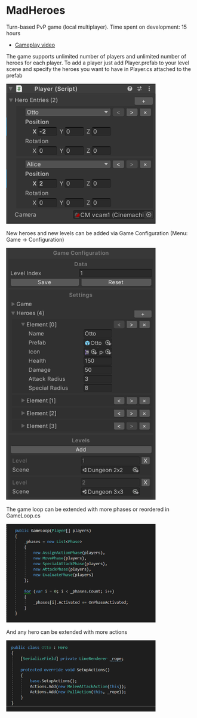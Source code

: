 # MadHeroes

Turn-based PvP game (local multiplayer). Time spent on development: 15 hours

* [Gameplay video](https://drive.google.com/file/d/1V8b9PvSxtNS8Pb7eNKdv7ew740zqm9sL/view?usp=sharing)

The game supports unlimited number of players and unlimited number of heroes for each player. To add a player just add Player.prefab to your level scene and specify the heroes you want to have in Player.cs attached to the prefab

<img src="Images/Player.PNG" width = "400">

New heroes and new levels can be added via Game Configuration (Menu: Game -> Configuration)

<img src="Images/Configuration.PNG" width = "400">

The game loop can be extended with more phases or reordered in GameLoop.cs

<img src="Images/GameLoop.PNG" width = "400">

And any hero can be extended with more actions

<img src="Images/Hero.PNG" width = "400">
